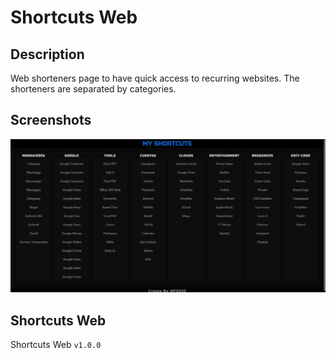 # Shortcuts Web
## Description
Web shorteners page to have quick access to recurring websites. The shorteners are separated by categories.

## Screenshots
![Screenshot-1_v1.0.0](screenshots/Screenshot-Shortcuts.png)

## Shortcuts Web
Shortcuts Web `v1.0.0`
